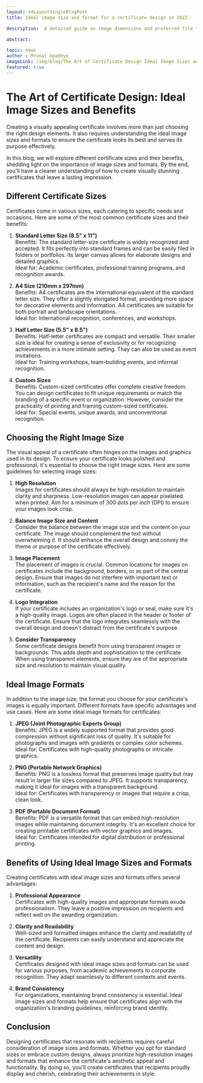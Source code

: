 ```yaml
---
layout: V4LayoutSingleBlogPost
title: Ideal image size and format for a certificate design in 2023

description:  A detailed guide on image dimensions and preferred file format for crafting a certificate design.

abstract: 

topic: news
author : Mrunal Upadhye
imageLink: /img/blog/The Art of Certificate Design Ideal Image Sizes and Benefits.png
featured: true
---
```

# The Art of Certificate Design: Ideal Image Sizes and Benefits

Creating a visually appealing certificate involves more than just choosing the right design elements. It also requires understanding the ideal image sizes and formats to ensure the certificate looks its best and serves its purpose effectively.

In this blog, we will explore different certificate sizes and their benefits, shedding light on the importance of image sizes and formats. By the end, you'll have a clearer understanding of how to create visually stunning certificates that leave a lasting impression.


## Different Certificate Sizes

Certificates come in various sizes, each catering to specific needs and occasions. Here are some of the most common certificate sizes and their benefits:

1. <b>Standard Letter Size (8.5" x 11")</b><br>
Benefits: The standard letter-size certificate is widely recognized and accepted. It fits perfectly into standard frames and can be easily filed in folders or portfolios. Its larger canvas allows for elaborate designs and detailed graphics.<br>
Ideal for: Academic certificates, professional training programs, and recognition awards.

2. <b>A4 Size (210mm x 297mm)</b><br>
Benefits: A4 certificates are the international equivalent of the standard letter size. They offer a slightly elongated format, providing more space for decorative elements and information. A4 certificates are suitable for both portrait and landscape orientations.<br>
Ideal for: International recognition, conferences, and workshops.

3. <b>Half Letter Size (5.5" x 8.5")</b><br>
Benefits: Half-letter certificates are compact and versatile. Their smaller size is ideal for creating a sense of exclusivity or for recognizing achievements in a more intimate setting. They can also be used as event invitations.<br>
Ideal for: Training workshops, team-building events, and informal recognition.

4. <b>Custom Sizes</b><br>
Benefits: Custom-sized certificates offer complete creative freedom. You can design certificates to fit unique requirements or match the branding of a specific event or organization. However, consider the practicality of printing and framing custom-sized certificates.<br>
Ideal for: Special events, unique awards, and unconventional recognition.

## Choosing the Right Image Size

The visual appeal of a certificate often hinges on the images and graphics used in its design. To ensure your certificate looks polished and professional, it's essential to choose the right image sizes. Here are some guidelines for selecting image sizes:

1. <b>High Resolution</b><br>
Images for certificates should always be high-resolution to maintain clarity and sharpness. Low-resolution images can appear pixelated when printed. Aim for a minimum of 300 dots per inch (DPI) to ensure your images look crisp.

2. <b>Balance Image Size and Content</b><br>
Consider the balance between the image size and the content on your certificate. The image should complement the text without overwhelming it. It should enhance the overall design and convey the theme or purpose of the certificate effectively.

3. <b>Image Placement</b><br>
The placement of images is crucial. Common locations for images on certificates include the background, borders, or as part of the central design. Ensure that images do not interfere with important text or information, such as the recipient's name and the reason for the certificate.

4. <b>Logo Integration</b><br>
If your certificate includes an organization's logo or seal, make sure it's a high-quality image. Logos are often placed in the header or footer of the certificate. Ensure that the logo integrates seamlessly with the overall design and doesn't distract from the certificate's purpose.

5. <b>Consider Transparency</b><br>
Some certificate designs benefit from using transparent images or backgrounds. This adds depth and sophistication to the certificate. When using transparent elements, ensure they are of the appropriate size and resolution to maintain visual quality.

## Ideal Image Formats

In addition to the image size, the format you choose for your certificate's images is equally important. Different formats have specific advantages and use cases. Here are some ideal image formats for certificates:

1. <b>JPEG (Joint Photographic Experts Group)</b><br>
Benefits: JPEG is a widely supported format that provides good compression without significant loss of quality. It's suitable for photographs and images with gradients or complex color schemes.<br>
Ideal for: Certificates with high-quality photographs or intricate graphics.

2. <b>PNG (Portable Network Graphics)</b><br>
Benefits: PNG is a lossless format that preserves image quality but may result in larger file sizes compared to JPEG. It supports transparency, making it ideal for images with a transparent background.<br>
Ideal for: Certificates with transparency or images that require a crisp, clean look.

3. <b>PDF (Portable Document Format)</b><br>
Benefits: PDF is a versatile format that can embed high-resolution images while maintaining document integrity. It's an excellent choice for creating printable certificates with vector graphics and images.<br>
Ideal for: Certificates intended for digital distribution or professional printing.

## Benefits of Using Ideal Image Sizes and Formats
Creating certificates with ideal image sizes and formats offers several advantages:

1. <b>Professional Appearance</b><br>
Certificates with high-quality images and appropriate formats exude professionalism. They leave a positive impression on recipients and reflect well on the awarding organization.

2. <b>Clarity and Readability</b><br>
Well-sized and formatted images enhance the clarity and readability of the certificate. Recipients can easily understand and appreciate the content and design.

3. <b>Versatility</b><br>
Certificates designed with ideal image sizes and formats can be used for various purposes, from academic achievements to corporate recognition. They adapt seamlessly to different contexts and events.

4. <b>Brand Consistency</b><br>
For organizations, maintaining brand consistency is essential. Ideal image sizes and formats help ensure that certificates align with the organization's branding guidelines, reinforcing brand identity.

## Conclusion

Designing certificates that resonate with recipients requires careful consideration of image sizes and formats. Whether you opt for standard sizes or embrace custom designs, always prioritize high-resolution images and formats that enhance the certificate's aesthetic appeal and functionality. By doing so, you'll create certificates that recipients proudly display and cherish, celebrating their achievements in style.
